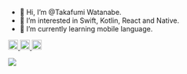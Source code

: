 - 👋 Hi, I’m @Takafumi Watanabe.
- 👀 I’m interested in Swift, Kotlin, React and Native.
- 🌱 I’m currently learning mobile language.

<!---
Nabefumi/Nabefumi is a ✨ special ✨ repository because its `README.md` (this file) appears on your GitHub profile.
You can click the Preview link to take a look at your changes.
--->

<p align="left">
  <a href="https://github.com/Nabefumi">
    <img height="20" src=https://komarev.com/ghpvc/?username=Nabefumi&style=flat-square>
  </a>
  
  <a href="https://github.com/Nabefumi">
    <img height="20" src="https://img.shields.io/github/followers/Nabefumi?label=follow&logo=github&style=flat" />
  </a>
  
  <a href="https://twitter.com/Takafumi_Log">
    <img height="20" src="https://img.shields.io/twitter/follow/Takafumi_Log?label=Twitter&logo=twitter&style=flat" />
  </a>  
</p>

![](https://github-profile-summary-cards.vercel.app/api/cards/profile-details?Nabefumi=vn7n24fzkq&theme=vue)

